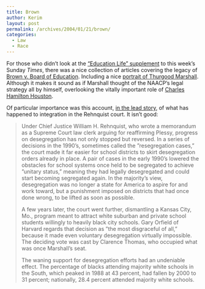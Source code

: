 ```yaml
---
title: Brown
author: Kerim
layout: post
permalink: /archives/2004/01/21/brown/
categories:
  - Law
  - Race
---
```

For those who didn&#8217;t look at the <a href="http://www.nytimes.com/indexes/2004/01/18/edlife/index.html" onclick="_gaq.push(['_trackEvent', 'outbound-article', 'http://www.nytimes.com/indexes/2004/01/18/edlife/index.html', '&#8220;Education Life&#8221; supplement']);" >&#8220;Education Life&#8221; supplement</a> to this week&#8217;s Sunday *Times*, there was a nice collection of articles covering the legacy of <a href="http://www.brownat50.org/brownCases/brown1954case.html" onclick="_gaq.push(['_trackEvent', 'outbound-article', 'http://www.brownat50.org/brownCases/brown1954case.html', 'Brown v. Board of Education']);" >Brown v. Board of Education</a>. Including a nice <a href="http://www.nytimes.com/2004/01/18/edlife/EDPOET.html?pagewanted=print&#38;position=" onclick="_gaq.push(['_trackEvent', 'outbound-article', 'http://www.nytimes.com/2004/01/18/edlife/EDPOET.html?pagewanted=print&position=', 'portrait of Thurgood Marshall']);" >portrait of Thurgood Marshall</a>. Although it makes it sound as if Marshall thought of the NAACP&#8217;s legal strategy all by himself, overlooking the vitally important role of <a href="http://www.brownat50.org/BrownBios/BioCharlesHHouston.html" onclick="_gaq.push(['_trackEvent', 'outbound-article', 'http://www.brownat50.org/BrownBios/BioCharlesHHouston.html', 'Charles Hamilton Houston']);" >Charles Hamilton Houston</a>.

Of particular importance was this account, <a href="http://www.nytimes.com/2004/01/18/edlife/EDCOHENT.html?pagewanted=print&#38;position=" onclick="_gaq.push(['_trackEvent', 'outbound-article', 'http://www.nytimes.com/2004/01/18/edlife/EDCOHENT.html?pagewanted=print&position=', 'in the lead story']);" >in the lead story</a>, of what has happened to integration in the Rehnquist court. It isn&#8217;t good:

> Under Chief Justice William H. Rehnquist, who wrote a memorandum as a Supreme Court law clerk arguing for reaffirming Plessy, progress on desegregation has not only stopped but reversed. In a series of decisions in the 1990&#8217;s, sometimes called the &#8221;resegregation cases,&#8221; the court made it far easier for school districts to skirt desegregation orders already in place. A pair of cases in the early 1990&#8217;s lowered the obstacles for school systems once held to be segregated to achieve &#8221;unitary status,&#8221; meaning they had legally desegregated and could start becoming segregated again. In the majority&#8217;s view, desegregation was no longer a state for America to aspire for and work toward, but a punishment imposed on districts that had once done wrong, to be lifted as soon as possible.
> 
> A few years later, the court went further, dismantling a Kansas City, Mo., program meant to attract white suburban and private school students willingly to heavily black city schools. Gary Orfield of Harvard regards that decision as &#8221;the most disgraceful of all,&#8221; because it made even voluntary desegregation virtually impossible. The deciding vote was cast by Clarence Thomas, who occupied what was once Marshall&#8217;s seat.
> 
> The waning support for desegregation efforts had an undeniable effect. The percentage of blacks attending majority white schools in the South, which peaked in 1988 at 43 percent, had fallen by 2000 to 31 percent; nationally, 28.4 percent attended majority white schools.

